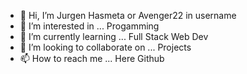- 👋 Hi, I’m Jurgen Hasmeta or Avenger22 in username
- 👀 I’m interested in ... Progamming
- 🌱 I’m currently learning ... Full Stack Web Dev
- 💞️ I’m looking to collaborate on ... Projects
- 📫 How to reach me ... Here Github

<!---
Avenger22/Avenger22 is a ✨ special ✨ repository because its `README.md` (this file) appears on your GitHub profile.
You can click the Preview link to take a look at your changes.
--->
